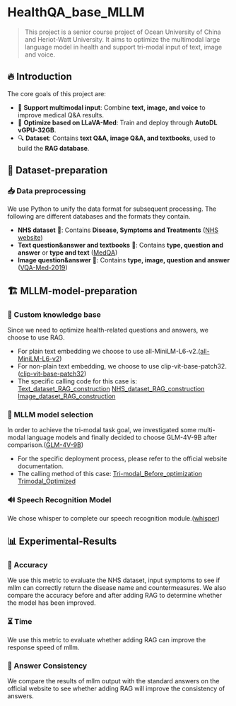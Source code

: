 # HealthQA_base_MLLM
>This project is a senior course project of Ocean University of China and Heriot-Watt University. It aims to optimize the multimodal large language model in health and support tri-modal input of text, image and voice.

## 🔥 Introduction
The core goals of this project are:
- 🌟 **Support multimodal input**: Combine **text, image, and voice** to improve medical Q&A results.
- 🚀 **Optimize based on LLaVA-Med**: Train and deploy through **AutoDL vGPU-32GB**.
- 🔍 **Dataset**: Contains **text Q&A, image Q&A, and textbooks**, used to build the **RAG database**.

## 📂 Dataset-preparation
### 📥 Data preprocessing
We use Python to unify the data format for subsequent processing. The following are different databases and the formats they contain.
- **NHS dataset** 📜: Contains **Disease, Symptoms and Treatments** ([NHS website](https://www.nhsinform.scot/illnesses-and-conditions/a-to-z/))
- **Text question&answer and textbooks** 📜: Contains **type, question and answer** or **type and text** ([MedQA](https://github.com/jind11/MedQA))
- **Image question&answer** 📜: Contains **type, image, question and answer** ([VQA-Med-2019](https://github.com/abachaa/VQA-Med-2019))

## 🏗 MLLM-model-preparation
### 🌟 Custom knowledge base
Since we need to optimize health-related questions and answers, we choose to use RAG.
- For plain text embedding we choose to use all-MiniLM-L6-v2.([all-MiniLM-L6-v2](https://huggingface.co/sentence-transformers/all-MiniLM-L6-v2))
- For non-plain text embedding, we choose to use clip-vit-base-patch32.([clip-vit-base-patch32](https://huggingface.co/openai/clip-vit-base-patch32))
- The specific calling code for this case is:
  [Text_dataset_RAG_construction](directory/RAG_construction/Text_dataset_RAG_construction.ipynb)
  [NHS_dataset_RAG_construction](directory/RAG_construction/NHS_dataset_RAG_construction.ipynb)
  [Image_dataset_RAG_construction](directory/RAG_construction/Image_dataset_RAG_construction.ipynb)

### 📌 MLLM model selection
In order to achieve the tri-modal task goal, we investigated some multi-modal language models and finally decided to choose GLM-4V-9B after comparison.([GLM-4V-9B](https://github.com/THUDM/GLM-4))
- For the specific deployment process, please refer to the official website documentation.
- The calling method of this case:
  [Tri-modal_Before_optimization](directory/final_model/Tri-modal_Before_optimization.ipynb)
  [Trimodal_Optimized](directory/final_model/Trimodal_Optimized.ipynb)

### 🔊 Speech Recognition Model
We chose whisper to complete our speech recognition module.([whisper](https://github.com/openai/whisper))

## 📊 Experimental-Results
### 🎯 Accuracy
We use this metric to evaluate the NHS dataset, input symptoms to see if mllm can correctly return the disease name and countermeasures. We also compare the accuracy before and after adding RAG to determine whether the model has been improved.

### ⏳ Time
We use this metric to evaluate whether adding RAG can improve the response speed of mllm.

### 🔬 Answer Consistency
We compare the results of mllm output with the standard answers on the official website to see whether adding RAG will improve the consistency of answers.

